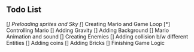 ## Todo List
[*] Preloading sprites and Sky
[*] Creating Mario and Game Loop
[*] Controlling Mario 
[] Adding Gravity
[] Adding Background
[] Mario Animation and sound
[] Creating Enemies
[] Adding collision b/w different Entities
[] Adding coins 
[] Adding Bricks
[] Finishing Game Logic